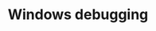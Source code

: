 ---
lang: en
layout: doc
permalink: /doc/windows-debugging/
redirect_from:
- /en/doc/windows-debugging/
- /doc/WindowsDebugging/
- /wiki/WindowsDebugging/
redirect_to: https://doc.qubes-os.org/en/latest/developer/debugging/windows-debugging.html
ref: 50
title: Windows debugging
---